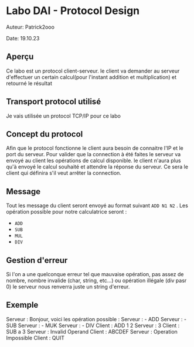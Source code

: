 # Labo DAI - Protocol Design

Auteur: Patrick2ooo

Date: 19.10.23

## Aperçu

Ce labo est un protocol client-serveur. le client va demander au serveur d'effectuer un certain calcul(pour l'instant addition et multiplication) et retourné le résultat

## Transport protocol utilisé

Je vais utilisée un protocol TCP/IP pour ce labo

## Concept du protocol

Afin que le protocol fonctionne le client aura besoin de connaitre l'IP et le port du serveur. Pour valider que la connection à été faites le serveur va envoyé au client les opérations de calcul disponible. le client n'aura plus qu'à envoyé le calcul souhaité et attendre la réponse du serveur. Ce sera le client qui définira s'il veut arrêter la connection.

## Message

Tout les message du client seront envoyé au format suivant `ADD N1 N2` . 
Les opération possible pour notre calculatrice seront :
- `ADD`
- `SUB`
- `MUL`
- `DIV`

## Gestion d'erreur

Si l'on a une quelconque erreur tel que mauvaise opération, pas assez de nombre, nombre invalide (char, string, etc...) ou opération illégale (div pasr 0) le serveur nous renverra juste un string d'erreur.

## Exemple

Serveur : Bonjour, voici les opération possible :
Serveur : - ADD
Serveur : - SUB
Serveur : - MUK
Serveur : - DIV
Client  : ADD 1 2
Serveur : 3
Client  : SUB a 3
Serveur : Invalid Operand
Client : ABCDEF
Serveur : Operation Impossible
Client : QUIT

